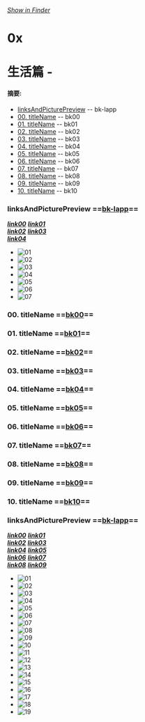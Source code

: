 *[Show in Finder](./)*

# 0x
# 生活篇 - 
#### 摘要:

* [linksAndPicturePreview](#lapp) -- <span id="bk-lapp"> bk-lapp </span>
* [00. titleName](#00) -- <span id="bk00"> bk00 </span> 
* [01. titleName](#01) -- <span id="bk01"> bk01 </span> 
* [02. titleName](#02) -- <span id="bk02"> bk02 </span> 
* [03. titleName](#03) -- <span id="bk03"> bk03 </span>
* [04. titleName](#04) -- <span id="bk04"> bk04 </span> 
* [05. titleName](#05) -- <span id="bk05"> bk05 </span>
* [06. titleName](#06) -- <span id="bk06"> bk06 </span> 
* [07. titleName](#07) -- <span id="bk07"> bk07 </span>
* [08. titleName](#08) -- <span id="bk08"> bk08 </span> 
* [09. titleName](#09) -- <span id="bk09"> bk09 </span>
* [10. titleName](#10) -- <span id="bk10"> bk10 </span> 

### <span id="lapp"> linksAndPicturePreview </span> ==[bk-lapp](#bk-lapp)==

***[link00]()***
***[link01]()***               
***[link02]()***
***[link03]()***                
***[link04]()***

* ![01](images/Snip2017X_1.png)  
* ![02](images/Snip2017X_2.png)  	
* ![03](images/Snip2017X_3.png)  
* ![04](images/Snip2017X_4.png)  
* ![05](images/Snip2017X_5.png)  
* ![06](images/Snip2017X_6.png)  
* ![07](images/Snip2017X_7.png)

### <span id="00"> 00. titleName </span> ==[bk00](#bk00)==

### <span id="01"> 01. titleName </span> ==[bk01](#bk01)==

### <span id="02"> 02. titleName </span> ==[bk02](#bk02)==

### <span id="03"> 03. titleName </span> ==[bk03](#bk03)==

### <span id="04"> 04. titleName </span> ==[bk04](#bk04)==

### <span id="05"> 05. titleName </span> ==[bk05](#bk05)==

### <span id="06"> 06. titleName </span> ==[bk06](#bk06)==

### <span id="07"> 07. titleName </span> ==[bk07](#bk07)==

### <span id="08"> 08. titleName </span> ==[bk08](#bk08)==

### <span id="09"> 09. titleName </span> ==[bk09](#bk09)==

### <span id="10"> 10. titleName </span> ==[bk10](#bk10)==

### <span id="lapp"> linksAndPicturePreview </span> ==[bk-lapp](#bk-lapp)==

***[link00]()***
***[link01]()***               
***[link02]()***
***[link03]()***                
***[link04]()***
***[link05]()***                
***[link06]()***
***[link07]()***                
***[link08]()***
***[link09]()***

* ![01](images/Snip2017X_1.png)  
* ![02](images/Snip2017X_2.png)  	
* ![03](images/Snip2017X_3.png)  
* ![04](images/Snip2017X_4.png)  
* ![05](images/Snip2017X_5.png)  
* ![06](images/Snip2017X_6.png)  
* ![07](images/Snip2017X_7.png)  
* ![08](images/Snip2017X_8.png)
* ![09](images/Snip2017X_9.png)
* ![10](images/Snip2017X_10.png)
* ![11](images/Snip2017X_11.png)  
* ![12](images/Snip2017X_12.png)  	
* ![13](images/Snip2017X_13.png)  
* ![14](images/Snip2017X_14.png)  
* ![15](images/Snip2017X_15.png)  
* ![16](images/Snip2017X_16.png)  
* ![17](images/Snip2017X_17.png)  
* ![18](images/Snip2017X_18.png)
* ![19](images/Snip2017X_19.png)